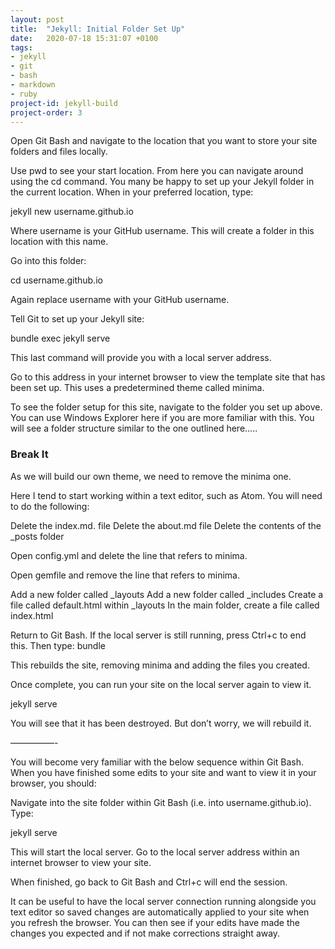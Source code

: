 ```yaml
---
layout: post
title:  "Jekyll: Initial Folder Set Up"
date:   2020-07-18 15:31:07 +0100
tags:
- jekyll
- git
- bash
- markdown
- ruby
project-id: jekyll-build
project-order: 3
---
```

Open Git Bash and navigate to the location that you want to store your site folders and files locally. 

Use pwd to see your start location. 
From here you can navigate around using the cd command. You many be happy to set up your Jekyll folder in the current location. When in your preferred location, type:

jekyll new username.github.io

Where username is your GitHub username. This will create a folder in this location with this name.

Go into this folder:

cd username.github.io

Again replace username with your GitHub username.

Tell Git to set up your Jekyll site:

bundle exec jekyll serve

This last command will provide you with a local server address. 

Go to this address in your internet browser to view the template site that has been set up. This uses a predetermined theme called minima.

To see the folder setup for this site, navigate to the folder you set up above. You can use Windows Explorer here if you are more familiar with this. You will see a folder structure similar to the one outlined here.....

### Break It

As we will build our own theme, we need to remove the minima one. 

Here I tend to start working within a text editor, such as Atom. You will need to do the following:

Delete the index.md. file
Delete the about.md file
Delete the contents of the _posts folder

Open config.yml and delete the line that refers to minima.

Open gemfile and remove the line that refers to minima.

Add a new folder called _layouts
Add a new folder called _includes
Create a file called default.html within _layouts
In the main folder, create a file called index.html

Return to Git Bash.
If the local server is still running, press Ctrl+c to end this.
Then type:
bundle

This rebuilds the site, removing minima and adding the files you created.

Once complete, you can run your site on the local server again to view it. 

jekyll serve

You will see that it has been destroyed. But don’t worry, we will rebuild it. 

—————-

You will become very familiar with the below sequence within Git Bash. When you have finished some edits to your site and want to view it in your browser, you should:

Navigate into the site folder within Git Bash (i.e. into username.github.io). Type:

jekyll serve

This will start the local server. Go to the local server address within an internet browser to view your site.

When finished, go back to Git Bash and Ctrl+c will end the session.

It can be useful to have the local server connection running alongside you text editor so saved changes are automatically applied to your site when you refresh the browser. You can then see if your edits have made the changes you expected and if not make corrections straight away.
